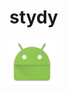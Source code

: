 # stydy

![image](https://raw.githubusercontent.com/xiaotianzhen/stydy/master/menu/src/main/res/mipmap-hdpi/ic_launcher.png) 
